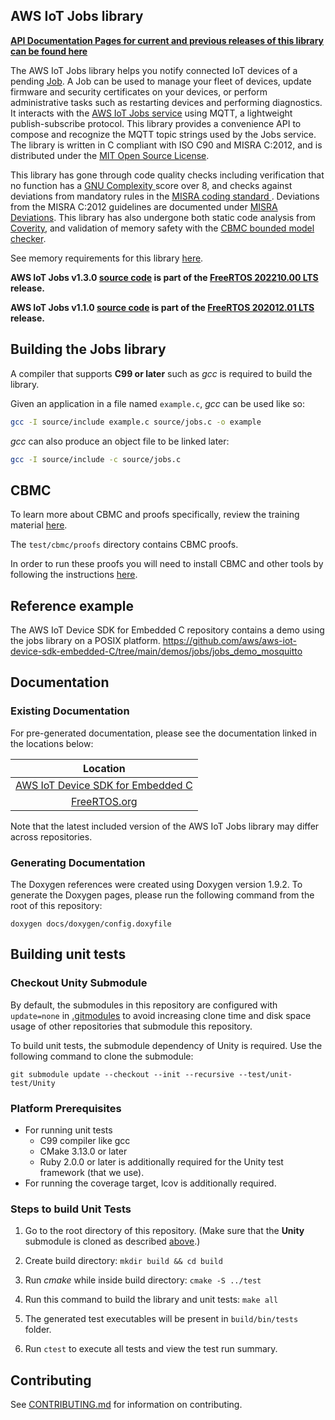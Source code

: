 ## AWS IoT Jobs library

**[API Documentation Pages for current and previous releases of this library can be found here](https://aws.github.io/Jobs-for-AWS-IoT-embedded-sdk/)**

The AWS IoT Jobs library helps you notify connected IoT devices of a pending
[Job](https://freertos.org/jobs/jobs-terminology.html). A Job can be used to
manage your fleet of devices, update firmware and security certificates on your
devices, or perform administrative tasks such as restarting devices and
performing diagnostics. It interacts with the
[AWS IoT Jobs service](https://docs.aws.amazon.com/iot/latest/developerguide/iot-jobs.html)
using MQTT, a lightweight publish-subscribe protocol. This library provides a
convenience API to compose and recognize the MQTT topic strings used by the Jobs
service. The library is written in C compliant with ISO C90 and MISRA C:2012,
and is distributed under the [MIT Open Source License](LICENSE).

This library has gone through code quality checks including verification that no
function has a
[GNU Complexity ](https://www.gnu.org/software/complexity/manual/complexity.html)
score over 8, and checks against deviations from mandatory rules in the
[MISRA coding standard ](https://www.misra.org.uk). Deviations from the MISRA
C:2012 guidelines are documented under [MISRA Deviations](MISRA.md). This
library has also undergone both static code analysis from
[Coverity](https://scan.coverity.com/), and validation of memory safety with the
[CBMC bounded model checker](https://www.cprover.org/cbmc/).

See memory requirements for this library
[here](./docs/doxygen/include/size_table.md).

**AWS IoT Jobs v1.3.0
[source code](https://github.com/aws/Jobs-for-AWS-IoT-embedded-sdk/tree/v1.3.0/source)
is part of the
[FreeRTOS 202210.00 LTS](https://github.com/FreeRTOS/FreeRTOS-LTS/tree/202210.00-LTS)
release.**

**AWS IoT Jobs v1.1.0
[source code](https://github.com/aws/Jobs-for-AWS-IoT-embedded-sdk/tree/v1.1.0/source)
is part of the
[FreeRTOS 202012.01 LTS](https://github.com/FreeRTOS/FreeRTOS-LTS/tree/202012.01-LTS)
release.**

## Building the Jobs library

A compiler that supports **C99 or later** such as _gcc_ is required to build the
library.

Given an application in a file named `example.c`, _gcc_ can be used like so:

```bash
gcc -I source/include example.c source/jobs.c -o example
```

_gcc_ can also produce an object file to be linked later:

```bash
gcc -I source/include -c source/jobs.c
```

## CBMC

To learn more about CBMC and proofs specifically, review the training material
[here](https://model-checking.github.io/cbmc-training).

The `test/cbmc/proofs` directory contains CBMC proofs.

In order to run these proofs you will need to install CBMC and other tools by
following the instructions
[here](https://model-checking.github.io/cbmc-training/installation.html).

## Reference example

The AWS IoT Device SDK for Embedded C repository contains a demo using the jobs
library on a POSIX platform.
https://github.com/aws/aws-iot-device-sdk-embedded-C/tree/main/demos/jobs/jobs_demo_mosquitto

## Documentation

### Existing Documentation

For pre-generated documentation, please see the documentation linked in the
locations below:

|                                                           Location                                                           |
| :--------------------------------------------------------------------------------------------------------------------------: |
|     [AWS IoT Device SDK for Embedded C](https://github.com/aws/aws-iot-device-sdk-embedded-C#releases-and-documentation)     |
| [FreeRTOS.org](https://freertos.org/Documentation/api-ref/jobs-for-aws-iot-embedded-sdk/docs/doxygen/output/html/index.html) |

Note that the latest included version of the AWS IoT Jobs library may differ
across repositories.

### Generating Documentation

The Doxygen references were created using Doxygen version 1.9.2. To generate the
Doxygen pages, please run the following command from the root of this
repository:

```shell
doxygen docs/doxygen/config.doxyfile
```

## Building unit tests

### Checkout Unity Submodule

By default, the submodules in this repository are configured with `update=none`
in [.gitmodules](.gitmodules) to avoid increasing clone time and disk space
usage of other repositories that submodule this repository.

To build unit tests, the submodule dependency of Unity is required. Use the
following command to clone the submodule:

```
git submodule update --checkout --init --recursive --test/unit-test/Unity
```

### Platform Prerequisites

- For running unit tests
  - C99 compiler like gcc
  - CMake 3.13.0 or later
  - Ruby 2.0.0 or later is additionally required for the Unity test framework
    (that we use).
- For running the coverage target, lcov is additionally required.

### Steps to build Unit Tests

1. Go to the root directory of this repository. (Make sure that the **Unity**
   submodule is cloned as described [above](#checkout-unity-submodule).)

1. Create build directory: `mkdir build && cd build`

1. Run _cmake_ while inside build directory: `cmake -S ../test`

1. Run this command to build the library and unit tests: `make all`

1. The generated test executables will be present in `build/bin/tests` folder.

1. Run `ctest` to execute all tests and view the test run summary.

## Contributing

See [CONTRIBUTING.md](./.github/CONTRIBUTING.md) for information on
contributing.

